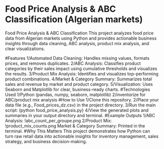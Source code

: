 # Food Price Analysis & ABC Classification (Algerian markets)
Food Price Analysis & ABC Classification
This project analyzes food price data from Algerian markets using Python and provides actionable business insights through data cleaning, ABC analysis, product mix analysis, and clear visualizations.

#Features
1/Automated Data Cleaning: Handles missing values, formats prices, and removes duplicates.
2/ABC Analysis: Classifies product categories by their sales impact using cumulative thresholds and visualizes the results.
3/Product Mix Analysis: Identifies and visualizes top-performing product combinations.
4/Market & Category Summary: Summarizes total sales and revenue by market and product category.
5/Visualization: Uses Seaborn and Matplotlib for clear, business-ready charts.
#Technologies Used
1/Python (pandas, numpy, seaborn, matplotlib)
2/inventorize for ABC/product mix analysis
#How to Use
1/Clone this repository.
2/Place your data file (e.g., Food_prices_dz.csv) in the project directory.
3/Run the main script: (python food_price_analysis.py}
4/View the generated plots and summaries in your output directory and terminal.
#Example Outputs
1/ABC Analysis:
!abc_count_per_groupe.png
2/Product Mix:
!product_mix_counts.png
Market & Category Summary:
Printed in the terminal.
#Why This Matters
This project demonstrates how Python can turn raw retail data into actionable insights for inventory management, sales strategy, and business decision-making.


